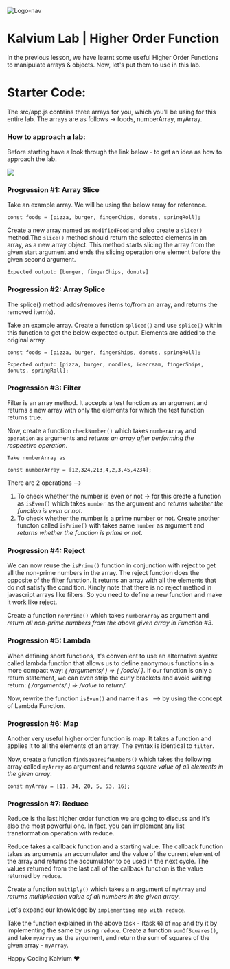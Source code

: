  ![Logo-nav](https://s3.ap-south-1.amazonaws.com/kalvi-education.github.io/front-end-web-development/Kalvium-Logo.png)

# Kalvium Lab | Higher Order Function

In the previous lesson, we have learnt some useful Higher Order Functions to manipulate arrays & objects. Now, let's put them to use in this lab.

# Starter Code:

The src/app.js contains three arrays for you, which you'll be using for this entire lab.
The arrays are as follows -> foods, numberArray, myArray.

### How to approach a lab:

Before starting have a look through the link below - to get an idea as how to approach the lab.

![](https://docs.google.com/document/d/1SZ2Pryj6kAJj63wdB2_xVJgQHq6GddeZQ3nqDXYeaBA/edit?usp=sharing)

### Progression #1: Array Slice

Take an example array. We will be using the below array for reference.

```
const foods = [pizza, burger, fingerChips, donuts, springRoll];

```

Create a new array named as `modifiedFood` and also create a `slice()` method.The `slice()` method should return the selected elements in an array, as a new array object. This method starts slicing the array from the given start argument and ends the slicing operation one element before the given second argument.

```
Expected output: [burger, fingerChips, donuts]
```

### Progression #2: Array Splice

The splice() method adds/removes items to/from an array, and returns the removed item(s).

Take an example array. Create a function `spliced()` and use `splice()` within this function to get the below expected output. Elements are added to the original array.

```
const foods = [pizza, burger, fingerShips, donuts, springRoll];

Expected output: [pizza, burger, noodles, icecream, fingerShips, donuts, springRoll];
```

### Progression #3: Filter

Filter is an array method. It accepts a test function as an argument and returns a new array with only the elements for which the test function returns true.

Now, create a function `checkNumber()` which takes `numberArray` and `operation` as arguments and _returns an array after performing the respective operation_.

```
Take numberArray as

const numberArray = [12,324,213,4,2,3,45,4234];
```

There are 2 operations -->

1. To check whether the number is even or not -> for this create a function as `isEven()` which takes `number` as the argument and _returns whether the function is even or not_.
2. To check whether the number is a prime number or not. Create another functon called `isPrime()` with takes same `number` as argument and _returns whether the function is prime or not_.

### Progression #4: Reject

We can now reuse the `isPrime()` function in conjunction with reject to get all the non-prime numbers in the array. The reject function does the opposite of the filter function. It returns an array with all the elements that do not satisfy the condition. Kindly note that there is no reject method in javascript arrays like filters. So you need to define a new function and make it work like reject.

Create a function `nonPrime()` which takes `numberArray` as argument and _return all non-prime numbers from the above given array in Function #3_.

### Progression #5: Lambda

When defining short functions, it's convenient to use an alternative syntax called lambda function that allows us to define anonymous functions in a more compact way: _( /*arguments*/ ) => { /*code*/ }_. If our function is only a return statement, we can even strip the curly brackets and avoid writing return: _( /*arguments*/ ) => /*value to return*/_.

Now, rewrite the function `isEven()` and name it as ` `--> by using the concept of Lambda Function.

### Progression #6: Map

Another very useful higher order function is map. It takes a function and applies it to all the elements of an array.
The syntax is identical to `filter`.

Now, create a function `findSquareOfNumbers()` which takes the following array called `myArray` as argument and _returns square value of all elements in the given array_.

```
const myArray = [11, 34, 20, 5, 53, 16];
```

### Progression #7: Reduce

Reduce is the last higher order function we are going to discuss and it's also the most  powerful one. In fact, you can implement any list transformation operation with reduce.

Reduce takes a callback function and a starting value. The callback function takes as arguments an accumulator and the value of the current element of the array and returns the accumulator to be used in the next cycle. The values returned from the last call of the callback function is the value returned by `reduce`.

Create a function `multiply()` which takes a n argument of `myArray` and _returns multiplication value of all numbers in the given array_.

Let's expand our knowledge by `implementing map with reduce`.

Take the function explained in the above task - (task 6) of `map` and try it by implementing the same by using `reduce`. Create a function `sumOfSquares()`, and take `myArray` as the argument, and return the sum of squares of the given array - `myArray`.

Happy Coding Kalvium ❤️
